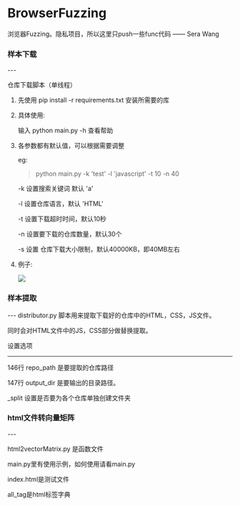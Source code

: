 # BrowserFuzzing

浏览器Fuzzing。隐私项目，所以这里只push一些func代码 —— Sera Wang


<h3>样本下载</h3>
---

仓库下载脚本（单线程） 

1. 先使用 pip install -r requirements.txt 安装所需要的库

2. 具体使用:

	输入 python main.py -h 查看帮助

3. 各参数都有默认值，可以根据需要调整

	eg: 

	>python main.py -k 'test' -l 'javascript' -t 10 -n 40

	-k 设置搜索关键词 默认 'a'

	-l 设置仓库语言，默认 'HTML'

	-t 设置下载超时时间，默认10秒

	-n 设置要下载的仓库数量，默认30个

	-s 设置 仓库下载大小限制，默认40000KB，即40MB左右

4. 例子:

	![](http://p6jpvwsnk.bkt.clouddn.com/18-9-6/73710772.jpg)


<h3>样本提取</h3>
---
distributor.py 脚本用来提取下载好的仓库中的HTML，CSS，JS文件。

同时会对HTML文件中的JS，CSS部分做替换提取。


设置选项

---

146行 repo_path 是要提取的仓库路径

147行 output_dir 是要输出的目录路径。

_split 设置是否要为各个仓库单独创建文件夹


<h3>html文件转向量矩阵</h3>
---

html2vectorMatrix.py 是函数文件

main.py里有使用示例，如何使用请看main.py

index.html是测试文件

all_tag是html标签字典

